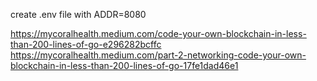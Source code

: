create .env file with ADDR=8080

https://mycoralhealth.medium.com/code-your-own-blockchain-in-less-than-200-lines-of-go-e296282bcffc
https://mycoralhealth.medium.com/part-2-networking-code-your-own-blockchain-in-less-than-200-lines-of-go-17fe1dad46e1